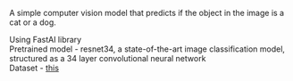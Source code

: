 A simple computer vision model that predicts if the object in the image is a cat or a dog.  

Using FastAI library   
Pretrained model - resnet34, a state-of-the-art image classification model, structured as a 34 layer convolutional neural network  
Dataset - [this](https://www.robots.ox.ac.uk/~vgg/data/pets/)  
